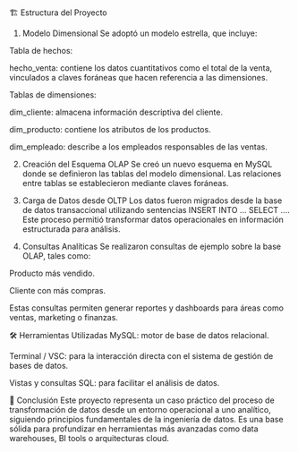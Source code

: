 🏗️ Estructura del Proyecto
1. Modelo Dimensional
Se adoptó un modelo estrella, que incluye:

Tabla de hechos:

hecho_venta: contiene los datos cuantitativos como el total de la venta, vinculados a claves foráneas que hacen referencia a las dimensiones.

Tablas de dimensiones:

dim_cliente: almacena información descriptiva del cliente.

dim_producto: contiene los atributos de los productos.

dim_empleado: describe a los empleados responsables de las ventas.


2. Creación del Esquema OLAP
Se creó un nuevo esquema en MySQL donde se definieron las tablas del modelo dimensional. Las relaciones entre tablas se establecieron mediante claves foráneas.

3. Carga de Datos desde OLTP
Los datos fueron migrados desde la base de datos transaccional utilizando sentencias INSERT INTO ... SELECT .... Este proceso permitió transformar datos operacionales en información estructurada para análisis.

4. Consultas Analíticas
Se realizaron consultas de ejemplo sobre la base OLAP, tales como:

Producto más vendido.

Cliente con más compras.

Estas consultas permiten generar reportes y dashboards para áreas como ventas, marketing o finanzas.


🛠️ Herramientas Utilizadas
MySQL: motor de base de datos relacional.

Terminal / VSC: para la interacción directa con el sistema de gestión de bases de datos.

Vistas y consultas SQL: para facilitar el análisis de datos.

📌 Conclusión
Este proyecto representa un caso práctico del proceso de transformación de datos desde un entorno operacional a uno analítico, siguiendo principios fundamentales de la ingeniería de datos. Es una base sólida para profundizar en herramientas más avanzadas como data warehouses, BI tools o arquitecturas cloud.